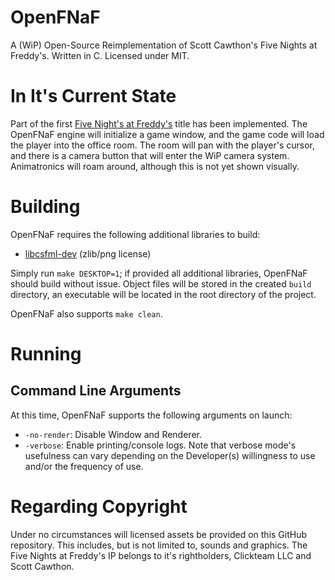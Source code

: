 # OpenFNaF
A (WiP) Open-Source Reimplementation of Scott Cawthon's Five Nights at Freddy's. Written in C. Licensed under MIT.

# In It's Current State
Part of the first [Five Night's at Freddy's](https://store.steampowered.com/app/319510/Five_Nights_at_Freddys/) title has been implemented. The OpenFNaF engine will initialize a game window, and the game code will load the player into the office room. The room will pan with the player's cursor, and there is a camera button that will enter the WiP camera system. Animatronics will roam around, although this is not yet shown visually.

# Building
OpenFNaF requires the following additional libraries to build:
* [libcsfml-dev](https://www.sfml-dev.org/) (zlib/png license)

Simply run `make DESKTOP=1`; if provided all additional libraries, OpenFNaF should build without issue. Object files will be stored in the created `build` directory, an executable will be located in the root directory of the project.

OpenFNaF also supports `make clean`.

# Running
## Command Line Arguments
At this time, OpenFNaF supports the following arguments on launch:
* `-no-render`: Disable Window and Renderer.
* `-verbose`: Enable printing/console logs. Note that verbose mode's usefulness can vary depending on the Developer(s) willingness to use and/or the frequency of use.
# Regarding Copyright
Under no circumstances will licensed assets be provided on this GitHub repository. This includes, but is not limited to, sounds and graphics. The Five Nights at Freddy's IP belongs to it's rightholders, Clickteam LLC and Scott Cawthon.
